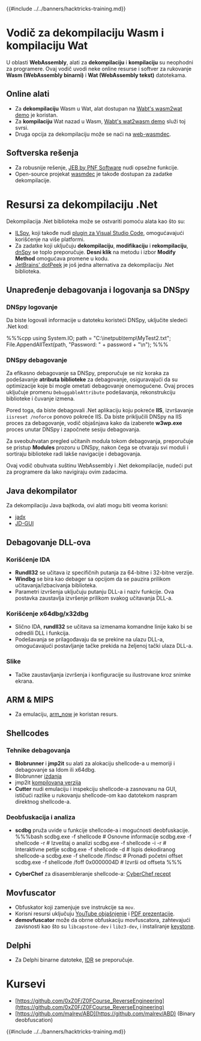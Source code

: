 {{#include ../../banners/hacktricks-training.md}}

# Vodič za dekompilaciju Wasm i kompilaciju Wat

U oblasti **WebAssembly**, alati za **dekompilaciju** i **kompilaciju** su neophodni za programere. Ovaj vodič uvodi neke online resurse i softver za rukovanje **Wasm (WebAssembly binarni)** i **Wat (WebAssembly tekst)** datotekama.

## Online alati

- Za **dekompilaciju** Wasm u Wat, alat dostupan na [Wabt's wasm2wat demo](https://webassembly.github.io/wabt/demo/wasm2wat/index.html) je koristan.
- Za **kompilaciju** Wat nazad u Wasm, [Wabt's wat2wasm demo](https://webassembly.github.io/wabt/demo/wat2wasm/) služi toj svrsi.
- Druga opcija za dekompilaciju može se naći na [web-wasmdec](https://wwwg.github.io/web-wasmdec/).

## Softverska rešenja

- Za robusnije rešenje, [JEB by PNF Software](https://www.pnfsoftware.com/jeb/demo) nudi opsežne funkcije.
- Open-source projekat [wasmdec](https://github.com/wwwg/wasmdec) je takođe dostupan za zadatke dekompilacije.

# Resursi za dekompilaciju .Net

Dekompilacija .Net biblioteka može se ostvariti pomoću alata kao što su:

- [ILSpy](https://github.com/icsharpcode/ILSpy), koji takođe nudi [plugin za Visual Studio Code](https://github.com/icsharpcode/ilspy-vscode), omogućavajući korišćenje na više platformi.
- Za zadatke koji uključuju **dekompilaciju**, **modifikaciju** i **rekompilaciju**, [dnSpy](https://github.com/0xd4d/dnSpy/releases) se toplo preporučuje. **Desni klik** na metodu i izbor **Modify Method** omogućava promene u kodu.
- [JetBrains' dotPeek](https://www.jetbrains.com/es-es/decompiler/) je još jedna alternativa za dekompilaciju .Net biblioteka.

## Unapređenje debagovanja i logovanja sa DNSpy

### DNSpy logovanje

Da biste logovali informacije u datoteku koristeći DNSpy, uključite sledeći .Net kod:

%%%cpp
using System.IO;
path = "C:\\inetpub\\temp\\MyTest2.txt";
File.AppendAllText(path, "Password: " + password + "\n");
%%%

### DNSpy debagovanje

Za efikasno debagovanje sa DNSpy, preporučuje se niz koraka za podešavanje **atributa biblioteke** za debagovanje, osiguravajući da su optimizacije koje bi mogle ometati debagovanje onemogućene. Ovaj proces uključuje promenu `DebuggableAttribute` podešavanja, rekonstrukciju biblioteke i čuvanje izmena.

Pored toga, da biste debagovali .Net aplikaciju koju pokreće **IIS**, izvršavanje `iisreset /noforce` ponovo pokreće IIS. Da biste priključili DNSpy na IIS proces za debagovanje, vodič objašnjava kako da izaberete **w3wp.exe** proces unutar DNSpy i započnete sesiju debagovanja.

Za sveobuhvatan pregled učitanih modula tokom debagovanja, preporučuje se pristup **Modules** prozoru u DNSpy, nakon čega se otvaraju svi moduli i sortiraju biblioteke radi lakše navigacije i debagovanja.

Ovaj vodič obuhvata suštinu WebAssembly i .Net dekompilacije, nudeći put za programere da lako navigiraju ovim zadacima.

## **Java dekompilator**

Za dekompilaciju Java bajtkoda, ovi alati mogu biti veoma korisni:

- [jadx](https://github.com/skylot/jadx)
- [JD-GUI](https://github.com/java-decompiler/jd-gui/releases)

## **Debagovanje DLL-ova**

### Korišćenje IDA

- **Rundll32** se učitava iz specifičnih putanja za 64-bitne i 32-bitne verzije.
- **Windbg** se bira kao debager sa opcijom da se pauzira prilikom učitavanja/izbacivanja biblioteka.
- Parametri izvršenja uključuju putanju DLL-a i naziv funkcije. Ova postavka zaustavlja izvršenje prilikom svakog učitavanja DLL-a.

### Korišćenje x64dbg/x32dbg

- Slično IDA, **rundll32** se učitava sa izmenama komandne linije kako bi se odredili DLL i funkcija.
- Podešavanja se prilagođavaju da se prekine na ulazu DLL-a, omogućavajući postavljanje tačke prekida na željenoj tački ulaza DLL-a.

### Slike

- Tačke zaustavljanja izvršenja i konfiguracije su ilustrovane kroz snimke ekrana.

## **ARM & MIPS**

- Za emulaciju, [arm_now](https://github.com/nongiach/arm_now) je koristan resurs.

## **Shellcodes**

### Tehnike debagovanja

- **Blobrunner** i **jmp2it** su alati za alokaciju shellcode-a u memoriji i debagovanje sa Idom ili x64dbg.
- Blobrunner [izdanja](https://github.com/OALabs/BlobRunner/releases/tag/v0.0.5)
- jmp2it [kompilovana verzija](https://github.com/adamkramer/jmp2it/releases/)
- **Cutter** nudi emulaciju i inspekciju shellcode-a zasnovanu na GUI, ističući razlike u rukovanju shellcode-om kao datotekom naspram direktnog shellcode-a.

### Deobfuskacija i analiza

- **scdbg** pruža uvide u funkcije shellcode-a i mogućnosti deobfuskacije.
%%%bash
scdbg.exe -f shellcode # Osnovne informacije
scdbg.exe -f shellcode -r # Izveštaj o analizi
scdbg.exe -f shellcode -i -r # Interaktivne petlje
scdbg.exe -f shellcode -d # Ispis dekodiranog shellcode-a
scdbg.exe -f shellcode /findsc # Pronađi početni offset
scdbg.exe -f shellcode /foff 0x0000004D # Izvrši od offseta
%%%

- **CyberChef** za disasembleranje shellcode-a: [CyberChef recept](https://gchq.github.io/CyberChef/#recipe=To_Hex%28'Space',0%29Disassemble_x86%28'32','Full%20x86%20architecture',16,0,true,true%29)

## **Movfuscator**

- Obfuskator koji zamenjuje sve instrukcije sa `mov`.
- Korisni resursi uključuju [YouTube objašnjenje](https://www.youtube.com/watch?v=2VF_wPkiBJY) i [PDF prezentacije](https://github.com/xoreaxeaxeax/movfuscator/blob/master/slides/domas_2015_the_movfuscator.pdf).
- **demovfuscator** može da obrne obfuskaciju movfuscatora, zahtevajući zavisnosti kao što su `libcapstone-dev` i `libz3-dev`, i instaliranje [keystone](https://github.com/keystone-engine/keystone/blob/master/docs/COMPILE-NIX.md).

## **Delphi**

- Za Delphi binarne datoteke, [IDR](https://github.com/crypto2011/IDR) se preporučuje.

# Kursevi

- [https://github.com/0xZ0F/Z0FCourse_ReverseEngineering](https://github.com/0xZ0F/Z0FCourse_ReverseEngineering)
- [https://github.com/malrev/ABD](https://github.com/malrev/ABD) \(Binary deobfuscation\)

{{#include ../../banners/hacktricks-training.md}}
